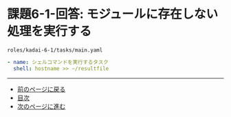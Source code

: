 # 課題6-1-回答: モジュールに存在しない処理を実行する

`roles/kadai-6-1/tasks/main.yaml`

```yaml
- name: シェルコマンドを実行するタスク
  shell: hostname >> ~/resultfile
```

---

- [前のページに戻る](step11.md)
- [目次](README.md)
- [次のページに進む](step12.md)
